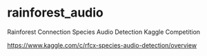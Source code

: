 # rainforest_audio
Rainforest Connection Species Audio Detection Kaggle Competition

https://www.kaggle.com/c/rfcx-species-audio-detection/overview